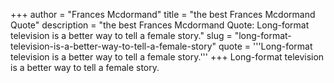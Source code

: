 +++
author = "Frances Mcdormand"
title = "the best Frances Mcdormand Quote"
description = "the best Frances Mcdormand Quote: Long-format television is a better way to tell a female story."
slug = "long-format-television-is-a-better-way-to-tell-a-female-story"
quote = '''Long-format television is a better way to tell a female story.'''
+++
Long-format television is a better way to tell a female story.
